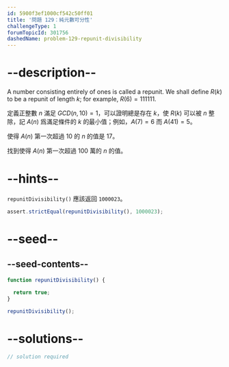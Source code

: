 ```yaml
---
id: 5900f3ef1000cf542c50ff01
title: '問題 129：純元數可分性'
challengeType: 1
forumTopicId: 301756
dashedName: problem-129-repunit-divisibility
---
```


# --description--

A number consisting entirely of ones is called a repunit. We shall define $R(k)$ to be a repunit of length $k$; for example, $R(6) = 111111$.

定義正整數 $n$ 滿足 $GCD(n, 10) = 1$，可以證明總是存在 $k$，使 $R(k)$ 可以被 $n$ 整除，記 $A(n)$ 爲滿足條件的 $k$ 的最小值；例如，$A(7) = 6$ 而 $A(41) = 5$。

使得 $A(n)$ 第一次超過 10 的 $n$ 的值是 17。

找到使得 $A(n)$ 第一次超過 100 萬的 $n$ 的值。

# --hints--

`repunitDivisibility()` 應該返回 `1000023`。

```js
assert.strictEqual(repunitDivisibility(), 1000023);
```

# --seed--

## --seed-contents--

```js
function repunitDivisibility() {

  return true;
}

repunitDivisibility();
```

# --solutions--

```js
// solution required
```
